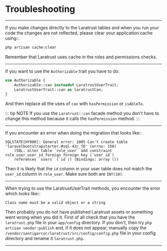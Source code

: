 # Troubleshooting
---
If you make changes directly to the Laratrust tables and when you run your code the changes are not reflected, please clear your application cache using::

```bash
php artisan cache:clear
```

Remember that Laratrust uses cache in the roles and permissions checks.

---
If you want to use the `Authorizable` trait you have to do:

```php
use Authorizable {
    Authorizable::can insteadof LaratrustUserTrait;
    LaratrustUserTrait::can as laratrustCan;
}
```

And then replace all the uses of `can` with `hasPermission` or `isAbleTo`.

::: tip NOTE
If you use the `Laratrust::can` facade method you don't have to change this method because it calls the `hasPermission` method.
:::

---

If you encounter an error when doing the migration that looks like::
```log
SQLSTATE[HY000]: General error: 1005 Can't create table 'laravelbootstrapstarter.#sql-42c_f8' (errno: 150)
    (SQL: alter table `role_user` add constraint role_user_user_id_foreign foreign key (`user_id`)
    references `users` (`id`)) (Bindings: array ())
```

Then it is likely that the `id` column in your user table does not match the `user_id` column in `role_user`.
Make sure both are `INT(10)`.

---

When trying to use the LaratrustUserTrait methods, you encounter the error which looks like::

    Class name must be a valid object or a string

Then probably you do not have published Laratrust assets or something went wrong when you did it.
First of all check that you have the `laratrust.php` file in your `app/config` directory.
If you don't, then try `php artisan vendor:publish` and, if it does not appear, manually copy the `/vendor/santigarcor/laratrust/src/config/config.php` file in your config directory and rename it `laratrust.php`.

---

